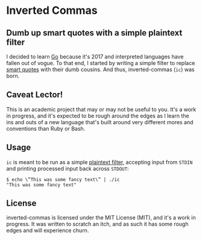 # Inverted Commas

## Dumb up smart quotes with a simple plaintext filter

I decided to learn [Go](https://golang.org) because it's 2017 and interpreted languages
have fallen out of vogue. To that end, I started by writing a simple filter to replace
[smart quotes](http://practicaltypography.com/straight-and-curly-quotes.html) with their dumb cousins. And thus, inverted-commas
(`ic`) was born.

## Caveat Lector!

This is an academic project that may or may not be useful to you.
It's a work in progress, and it's expected to be rough around the edges as I learn the
ins and outs of a new language that's built around very different mores and conventions
than Ruby or Bash.

## Usage

`ic` is meant to be run as a simple [plaintext filter](https://en.wikipedia.org/wiki/Pipeline_(Unix)),
accepting input from `STDIN` and printing processed input back across `STDOUT`:

```
$ echo \‟This was some fancy text\” | ./ic
"This was some fancy text"
```

## License

inverted-commas is licensed under the MIT License (MIT), and it's a work in progress.
It was written to scratch an itch, and as such it has some rough edges and will experience churn.
